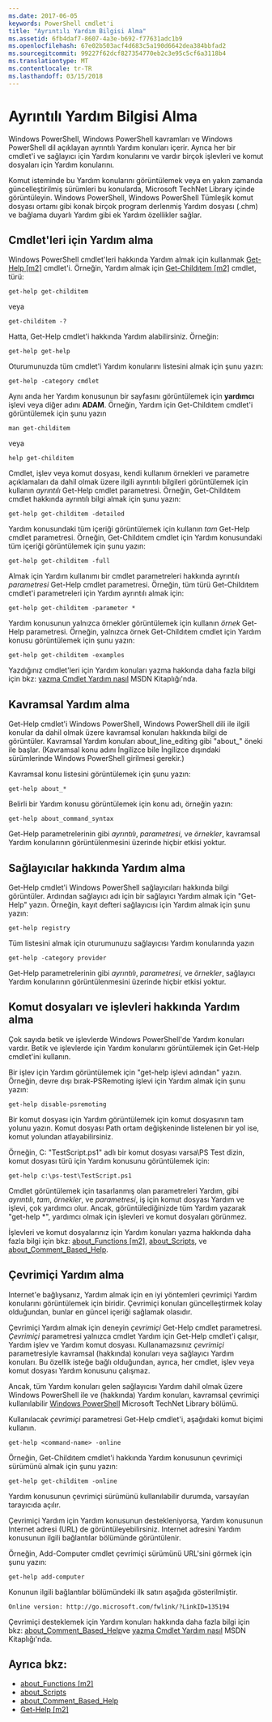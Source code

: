 ```yaml
---
ms.date: 2017-06-05
keywords: PowerShell cmdlet'i
title: "Ayrıntılı Yardım Bilgisi Alma"
ms.assetid: 6fb4daf7-8607-4a3e-b692-f77631adc1b9
ms.openlocfilehash: 67e02b503acf4d683c5a190d6642dea384bbfad2
ms.sourcegitcommit: 99227f62dcf827354770eb2c3e95c5cf6a3118b4
ms.translationtype: MT
ms.contentlocale: tr-TR
ms.lasthandoff: 03/15/2018
---
```

# <a name="getting-detailed-help-information"></a>Ayrıntılı Yardım Bilgisi Alma
Windows PowerShell, Windows PowerShell kavramları ve Windows PowerShell dil açıklayan ayrıntılı Yardım konuları içerir. Ayrıca her bir cmdlet'i ve sağlayıcı için Yardım konularını ve vardır birçok işlevleri ve komut dosyaları için Yardım konularını.

Komut isteminde bu Yardım konularını görüntülemek veya en yakın zamanda güncelleştirilmiş sürümleri bu konularda, Microsoft TechNet Library içinde görüntüleyin. Windows PowerShell, Windows PowerShell Tümleşik komut dosyası ortamı gibi konak birçok program derlenmiş Yardım dosyası (.chm) ve bağlama duyarlı Yardım gibi ek Yardım özellikler sağlar.

## <a name="getting-help-for-cmdlets"></a>Cmdlet'leri için Yardım alma
Windows PowerShell cmdlet'leri hakkında Yardım almak için kullanmak [Get-Help [m2]](https://technet.microsoft.com/library/2d7fe1b4-0025-4580-a911-d81922dd6cd2) cmdlet'i. Örneğin, Yardım almak için [Get-Childıtem [m2]](https://technet.microsoft.com/library/4b270d63-c995-45b8-b5b4-3f8887efbfcc) cmdlet, türü:

```
get-help get-childitem
```

veya

```
get-childitem -?
```

Hatta, Get-Help cmdlet'i hakkında Yardım alabilirsiniz. Örneğin:

```
get-help get-help
```

Oturumunuzda tüm cmdlet'i Yardım konularını listesini almak için şunu yazın:

```
get-help -category cmdlet
```

Aynı anda her Yardım konusunun bir sayfasını görüntülemek için **yardımcı** işlevi veya diğer adını **ADAM**. Örneğin, Yardım için Get-Childıtem cmdlet'i görüntülemek için şunu yazın

```
man get-childitem
```

veya

```
help get-childitem
```

Cmdlet, işlev veya komut dosyası, kendi kullanım örnekleri ve parametre açıklamaları da dahil olmak üzere ilgili ayrıntılı bilgileri görüntülemek için kullanın *ayrıntılı* Get-Help cmdlet parametresi. Örneğin, Get-Childıtem cmdlet hakkında ayrıntılı bilgi almak için şunu yazın:

```
get-help get-childitem -detailed
```

Yardım konusundaki tüm içeriği görüntülemek için kullanın *tam* Get-Help cmdlet parametresi. Örneğin, Get-Childıtem cmdlet için Yardım konusundaki tüm içeriği görüntülemek için şunu yazın:

```
get-help get-childitem -full
```

Almak için Yardım kullanımı bir cmdlet parametreleri hakkında ayrıntılı *parametresi* Get-Help cmdlet parametresi. Örneğin, tüm türü Get-Childıtem cmdlet'i parametreleri için Yardım ayrıntılı almak için:

```
get-help get-childitem -parameter *
```

Yardım konusunun yalnızca örnekler görüntülemek için kullanın *örnek* Get-Help parametresi. Örneğin, yalnızca örnek Get-Childıtem cmdlet için Yardım konusu görüntülemek için şunu yazın:

```
get-help get-childitem -examples
```

Yazdığınız cmdlet'leri için Yardım konuları yazma hakkında daha fazla bilgi için bkz: [yazma Cmdlet Yardım nasıl](https://go.microsoft.com/fwlink/?LinkID=123415) MSDN Kitaplığı'nda.

## <a name="getting-conceptual-help"></a>Kavramsal Yardım alma
Get-Help cmdlet'i Windows PowerShell, Windows PowerShell dili ile ilgili konular da dahil olmak üzere kavramsal konuları hakkında bilgi de görüntüler. Kavramsal Yardım konuları about_line_editing gibi "about_" öneki ile başlar. (Kavramsal konu adını İngilizce bile İngilizce dışındaki sürümlerinde Windows PowerShell girilmesi gerekir.)

Kavramsal konu listesini görüntülemek için şunu yazın:

```
get-help about_*
```

Belirli bir Yardım konusu görüntülemek için konu adı, örneğin yazın:

```
get-help about_command_syntax
```

Get-Help parametrelerinin gibi *ayrıntılı*, *parametresi*, ve *örnekler*, kavramsal Yardım konularının görüntülenmesini üzerinde hiçbir etkisi yoktur.

## <a name="getting-help-about-providers"></a>Sağlayıcılar hakkında Yardım alma
Get-Help cmdlet'i Windows PowerShell sağlayıcıları hakkında bilgi görüntüler. Ardından sağlayıcı adı için bir sağlayıcı Yardım almak için "Get-Help" yazın. Örneğin, kayıt defteri sağlayıcısı için Yardım almak için şunu yazın:

```
get-help registry
```

Tüm listesini almak için oturumunuzu sağlayıcısı Yardım konularında yazın

```
get-help -category provider
```

Get-Help parametrelerinin gibi *ayrıntılı*, *parametresi*, ve *örnekler*, sağlayıcı Yardım konularının görüntülenmesini üzerinde hiçbir etkisi yoktur.

## <a name="getting-help-about-scripts-and-functions"></a>Komut dosyaları ve işlevleri hakkında Yardım alma
Çok sayıda betik ve işlevlerde Windows PowerShell'de Yardım konuları vardır. Betik ve işlevlerde için Yardım konularını görüntülemek için Get-Help cmdlet'ini kullanın.

Bir işlev için Yardım görüntülemek için "get-help işlevi adından" yazın. Örneğin, devre dışı bırak-PSRemoting işlevi için Yardım almak için şunu yazın:

```
get-help disable-psremoting
```

Bir komut dosyası için Yardım görüntülemek için komut dosyasının tam yolunu yazın. Komut dosyası Path ortam değişkeninde listelenen bir yol ise, komut yolundan atlayabilirsiniz.

Örneğin, C: "TestScript.ps1" adlı bir komut dosyası varsa\\PS Test dizin, komut dosyası türü için Yardım konusunu görüntülemek için:

```
get-help c:\ps-test\TestScript.ps1
```

Cmdlet görüntülemek için tasarlanmış olan parametreleri Yardım, gibi *ayrıntılı*, *tam*, *örnekler*, ve *parametresi*, iş için komut dosyası Yardım ve işlevi, çok yardımcı olur. Ancak, görüntülediğinizde tüm Yardım yazarak "get-help \*", yardımcı olmak için işlevleri ve komut dosyaları görünmez.

İşlevleri ve komut dosyalarınız için Yardım konuları yazma hakkında daha fazla bilgi için bkz: [about_Functions [m2]](https://technet.microsoft.com/en-us/library/61d40692-5300-4de9-a9b5-bae31815e105), [about_Scripts](https://technet.microsoft.com/en-us/library/7dc08334-dcfe-450b-b949-0554855623af), ve [about_Comment_Based_Help](https://technet.microsoft.com/en-us/library/99a81ccc-21a0-49ec-a1b3-9efe2b4c0bbf).

## <a name="getting-help-online"></a>Çevrimiçi Yardım alma
Internet'e bağlıysanız, Yardım almak için en iyi yöntemleri çevrimiçi Yardım konularını görüntülemek için biridir. Çevrimiçi konuları güncelleştirmek kolay olduğundan, bunlar en güncel içeriği sağlamak olasıdır.

Çevrimiçi Yardım almak için deneyin *çevrimiçi* Get-Help cmdlet parametresi. *Çevrimiçi* parametresi yalnızca cmdlet Yardım için Get-Help cmdlet'i çalışır, Yardım işlev ve Yardım komut dosyası. Kullanamazsınız *çevrimiçi* parametresiyle kavramsal (hakkında) konuları veya sağlayıcı Yardım konuları. Bu özellik isteğe bağlı olduğundan, ayrıca, her cmdlet, işlev veya komut dosyası Yardım konusunu çalışmaz.

Ancak, tüm Yardım konuları gelen sağlayıcısı Yardım dahil olmak üzere Windows PowerShell ile ve (hakkında) Yardım konuları, kavramsal çevrimiçi kullanılabilir [Windows PowerShell](http://go.microsoft.com/fwlink/?LinkID=107116) Microsoft TechNet Library bölümü.

Kullanılacak *çevrimiçi* parametresi Get-Help cmdlet'i, aşağıdaki komut biçimi kullanın.

```
get-help <command-name> -online
```

Örneğin, Get-Childıtem cmdlet'i hakkında Yardım konusunun çevrimiçi sürümünü almak için şunu yazın:

```
get-help get-childitem -online
```

Yardım konusunun çevrimiçi sürümünü kullanılabilir durumda, varsayılan tarayıcıda açılır.

Çevrimiçi Yardım için Yardım konusunun destekleniyorsa, Yardım konusunun Internet adresi (URL) de görüntüleyebilirsiniz. Internet adresini Yardım konusunun ilgili bağlantılar bölümünde görüntülenir.

Örneğin, Add-Computer cmdlet çevrimiçi sürümünü URL'sini görmek için şunu yazın:

```
get-help add-computer
```

Konunun ilgili bağlantılar bölümündeki ilk satırı aşağıda gösterilmiştir.

```
Online version: http://go.microsoft.com/fwlink/?LinkID=135194
```

Çevrimiçi desteklemek için Yardım konuları hakkında daha fazla bilgi için bkz: [about_Comment_Based_Help](https://technet.microsoft.com/en-us/library/99a81ccc-21a0-49ec-a1b3-9efe2b4c0bbf)ve [yazma Cmdlet Yardım nasıl](https://go.microsoft.com/fwlink/?LinkID=123415) MSDN Kitaplığı'nda.

## <a name="see-also"></a>Ayrıca bkz:
- [about_Functions [m2]](https://technet.microsoft.com/en-us/library/61d40692-5300-4de9-a9b5-bae31815e105)
- [about_Scripts](https://technet.microsoft.com/en-us/library/7dc08334-dcfe-450b-b949-0554855623af)
- [about_Comment_Based_Help](https://technet.microsoft.com/en-us/library/99a81ccc-21a0-49ec-a1b3-9efe2b4c0bbf)
- [Get-Help [m2]](https://technet.microsoft.com/library/2d7fe1b4-0025-4580-a911-d81922dd6cd2)


